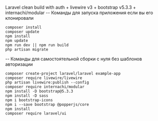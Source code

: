 Laravel clean build with auth + livewire v3 + bootstrap v5.3.3 + internachi/modular
-- Команды для запуска приложения если вы его клонировали
```
composer install
composer update
npm install
npm update
npm run dev || npm run build
php artisan migrate
```

-- Команды для самостоятельной сборки с нуля без шаблонов авторизации
```
composer create-project laravel/laravel example-app
composer require livewire/livewire
php artisan livewire:publish --config
composer require internachi/modular
npm install -D bootstrap@5.3.3
npm install -D sass
npm i bootstrap-icons
npm i --save bootstrap @popperjs/core
npm install
composer require laravel/ui
```

